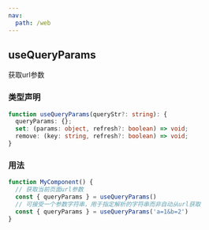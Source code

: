 ```yaml
---
nav:
  path: /web
---
```


## useQueryParams
获取url参数

### 类型声明

```typescript
function useQueryParams(queryStr?: string): {
  queryParams: {};
  set: (params: object, refresh?: boolean) => void;
  remove: (key: string, refresh?: boolean) => void;
}
```

### 用法

```javascript
function MyComponent() {
  // 获取当前页面url参数
  const { queryParams } = useQueryParams()
  // 可接受一个参数字符串，用于指定解析的字符串而非自动从url获取
  const { queryParams } = useQueryParams('a=1&b=2')
}
```
